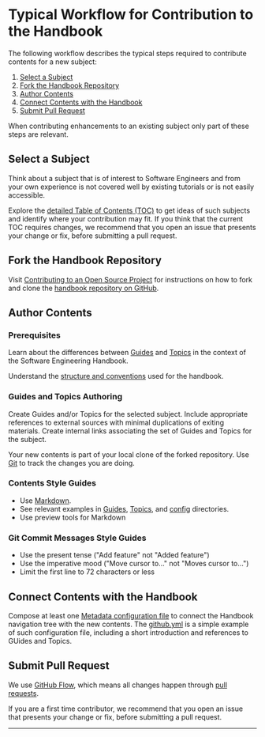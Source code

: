 # Typical Workflow for Contribution to the Handbook

The following workflow describes the typical steps required to contribute contents for a new 
subject: 

1. [Select a Subject](#select-a-subject)
2. [Fork the Handbook Repository](#fork-the-handbook-repository)
3. [Author Contents](#author-contents)
4. [Connect Contents with the Handbook](#connect-contents-with-the-handbook)
5. [Submit Pull Request](#submit-pull-request)

When contributing enhancements to an existing subject only part of these steps are 
relevant.

## Select a Subject

Think about a subject that is of interest to Software Engineers and from your own experience is not
covered well by existing tutorials or is not easily accessible.

Explore the [detailed Table of Contents (TOC)](TOC.md) to get ideas of such subjects and identify 
where your contribution may fit. If you think that the current TOC requires changes, we recommend 
that you open an issue that presents your change or fix, before submitting a pull request.

## Fork the Handbook Repository

Visit [Contributing to an Open Source Project][1] for instructions on how to fork and clone the 
[handbook repository on GitHub][2].

## Author Contents

### Prerequisites

Learn about the differences between [Guides](Guides) and [Topics](Topics) in the context of the 
Software Engineering Handbook.

Understand the [structure and conventions](README.md) used for the handbook.

### Guides and Topics Authoring

Create Guides and/or Topics for the selected subject. Include appropriate references to external 
sources with minimal duplications of exiting materials. Create internal links associating the 
set of Guides and Topics for the subject.

Your new contents is part of your local clone of the forked repository. Use [Git][3] to track the 
changes you are doing.

### Contents Style Guides

* Use [Markdown][4].
* See relevant examples in [Guides](Guides), [Topics](Topics), and 
  [config](config) directories.
* Use preview tools for Markdown

### Git Commit Messages Style Guides

* Use the present tense ("Add feature" not "Added feature")
* Use the imperative mood ("Move cursor to..." not "Moves cursor to...")
* Limit the first line to 72 characters or less

## Connect Contents with the Handbook

Compose at least one [Metadata configuration file](config/metadata) to connect the Handbook
navigation tree with the new contents. The [github.yml](config/metadata/github.yml) is a simple 
example of such configuration file, including a short introduction and references to GUides and 
Topics.

## Submit Pull Request

We use [GitHub Flow][5], which means all changes happen through [pull requests][1].

If you are a first time contributor, we recommend that you open an issue that presents your 
change or fix, before submitting a pull request.

---

[1]: http://software-engineering-handbook.com/Guides/Git/Contributing%20to%20an%20Open%20Source%20Project
[2]: https://github.com/uribench/software-engineering-handbook
[3]: http://software-engineering-handbook.com/Guides/Git/Git%20Overview
[4]: https://daringfireball.net/projects/markdown
[5]: https://guides.github.com/introduction/flow/index.html
